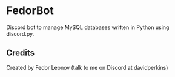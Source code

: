 # FedorBot

Discord bot to manage MySQL databases written in Python using discord.py.

## Credits
Created by Fedor Leonov (talk to me on Discord at davidperkins)
